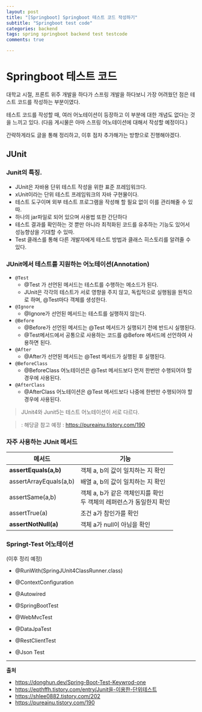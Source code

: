 ```yaml
---
layout: post
title: "[Springboot] Springboot 테스트 코드 작성하기"
subtitle: "Springboot test code"
categories: backend
tags: spring springboot backend test testcode
comments: true

---
```


# Springboot 테스트 코드

대학교 시절, 프론트 위주 개발을 하다가 스프링 개발을 하다보니 가장 어려웠던 점은 테스트 코드를 작성하는 부분이였다.

테스트 코드를 작성할 때, 여러 어노테이션이 등장하고 이 부분에 대한 개념도 없다는 것을 느끼고 있다. (다음 게시물은 아마 스프링 어노테이션에 대해서 작성할 예정이다.)

간략하게라도 글을 통해 정리하고, 이후 점차 추가해가는 방향으로 진행해야겠다.


## JUnit

### Junit의 특징.

- JUnit은 자바용 단위 테스트 작성을 위한 표준 프레임워크다.
- xUnit이라는 단위 테스트 프레임워크의 자바 구현물이다.
- 테스트 도구이며 외부 테스트 프로그램을 작성해 할 필요 없이 이를 관리해줄 수 있따.
- 하나의 jar파일로 되어 있으며 사용법 또한 간단하다
- 테스트 결과를 확인하는 것 뿐만 아니라 최적화된 코드를 유추하는 기능도 있어서 성능향상을 기대할 수 있따.
- Test 클래스를 통해 다른 개발자에게 테스트 방법과 클래스 히스토리를 알려줄 수 있다.

### JUnit에서 테스트를 지원하는 어노테이션(Annotation)

- `@Test`
  - @Test 가 선언된 메서드는 테스트를 수행하는 메소드가 된다.
  - JUnit은 각각의 테스트가 서로 영향을 주지 않고, 독립적으로 실행됨을 원칙으로 하며, @Test마다 객체를 생성한다.
- `@Ignore`
  - @Ignore가 선언된 메서드는 테스트를 실행하지 않는다.
- `@Before`
  - @Before가 선언된 메서드는 @Test 메서드가 실행되기 전에 반드시 실행된다.
  - @Test메서드에서 공통으로 사용하는 코드를 @Before 메서드에 선언하여 사용하면 된다.
- `@After`
  - @After가 선언된 메서드는 @Test 메서드가 실행된 후 실행된다.
- `@BeforeClass`
  - @BeforeClass 어노테이션은 @Test 메서드보다 먼저 한번만 수행되어야 할 경우에 사용된다.
- `@AfterClass`
  - @AfterClass 어노테이션은 @Test 메서드보다 나중에 한번만 수행되어야 할 경우에 사용된다.

> JUnit4와 Junit5는 테스트 어노테이션이 서로 다르다.

> : 해당글 참고 예정 : https://pureainu.tistory.com/190

### 자주 사용하는 JUnit 메서드

| 메서드 | 기능 |
|-------------------|------|
| **assertEquals(a,b)** | 객체 a, b의 값이 일치하는 지 확인 |
| assertArrayEquals(a,b) | 배열 a, b의 값이 일치하는 지 확인|
| assertSame(a,b) | 객체 a, b가 같은 객체인지를 확인 <br/> 두 객체의 레퍼런스가 동일한지 확인|
| assertTrue(a) | 조건 a가 참인가를 확인 |
| **assertNotNull(a)** | 객체 a가 null이 아님을 확인 |

### Springt-Test 어노테이션

(이후 정리 예정)

- @RunWith(SpringJUnit4ClassRunner.class)

- @ContextConfiguration

- @Autowired

- @SpringBootTest

- @WebMvcTest

- @DataJpaTest

- @RestClientTest

- @Json Test



---
**출처**
- https://donghun.dev/Spring-Boot-Test-Keywrod-one
- https://epthffh.tistory.com/entry/Junit을-이용한-단위테스트
- https://shlee0882.tistory.com/202
- https://pureainu.tistory.com/190